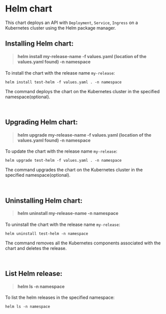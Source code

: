 # Helm chart

This chart deploys an API with `Deployment`, `Service`, `Ingress` on a Kubernetes cluster using the Helm package manager.

## Installing Helm chart:

> #### helm install my-release-name -f values.yaml (location of the values.yaml found) -n namespace

To install the chart with the release name `my-release`:
```
helm install test-helm -f values.yaml . -n namespace
```
The command deploys the chart on the Kubernetes cluster in the specified namespace(optional). 

&nbsp;

## Upgrading Helm chart:

> #### helm upgrade my-release-name -f values.yaml (location of the values.yaml found) -n namespace

To update the chart with the release name `my-release`:
```
helm upgrade test-helm -f values.yaml . -n namespace
```
The command upgrades the chart on the Kubernetes cluster in the specified namespace(optional). 

&nbsp;

## Uninstalling Helm chart:

> #### helm uninstall my-release-name -n namespace

To uninstall the chart with the release name `my-release`:
```
helm uninstall test-helm -n namespace
```
The command removes all the Kubernetes components associated with the chart and deletes the release.

&nbsp;

## List Helm release:

> #### helm ls -n namespace
To list the helm releases in the specified namespace: 
```
helm ls -n namespace
```


